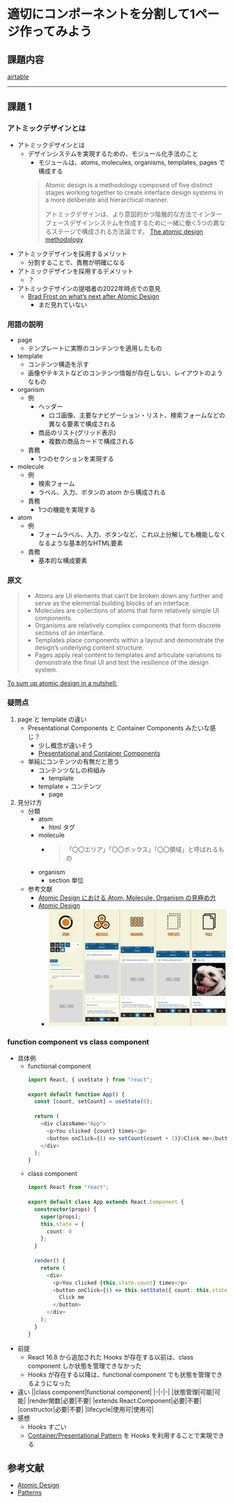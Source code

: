 # 適切にコンポーネントを分割して1ページ作ってみよう
## 課題内容

[airtable](https://airtable.com/appWjizyFJue33ycs/tblTnXBXFOYJ0J7lZ/viwyi8muFtWUlhNKG/recJOd5LycU7CqsJv?blocks=hide)

---

## 課題 1
### アトミックデザインとは
- アトミックデザインとは
  - デザインシステムを実現するための、モジュール化手法のこと
    - モジュールは、atoms, molecules, organisms, templates, pages で構成する
    > Atomic design is a methodology composed of five distinct stages working together to create interface design systems in a more deliberate and hierarchical manner.
    > 
    > アトミックデザインは、より意図的かつ階層的な方法でインターフェースデザインシステムを作成するために一緒に働く5つの異なるステージで構成される方法論です。
    > [The atomic design methodology](https://atomicdesign.bradfrost.com/chapter-2/#the-atomic-design-methodology)
- アトミックデザインを採用するメリット
  - 分割することで、責務が明確になる
- アトミックデザインを採用するデメリット
  - ？
- アトミックデザインの提唱者の2022年時点での意見
  - [Brad Frost on what’s next after Atomic Design](https://www.youtube.com/watch?v=jR0Gefa4lpg)
    - まだ見れていない

### 用語の説明
- page
  - テンプレートに実際のコンテンツを適用したもの
- template
  - コンテンツ構造を示す
  - 画像やテキストなどのコンテンツ情報が存在しない、レイアウトのようなもの
- organism
  - 例
    - ヘッダー
      - ロゴ画像、主要なナビゲーション・リスト、検索フォームなどの異なる要素で構成される
    - 商品のリスト(グリッド表示)
      - 複数の商品カードで構成される
  - 責務
    - 1つのセクションを実現する
- molecule
  - 例
    - 検索フォーム
    - ラベル、入力、ボタンの atom から構成される
  - 責務
    - 1つの機能を実現する
- atom
  - 例
    - フォームラベル、入力、ボタンなど、これ以上分解しても機能しなくなるような基本的なHTML要素
  - 責務
    - 基本的な構成要素

### 原文
> - Atoms are UI elements that can’t be broken down any further and serve as the elemental building blocks of an interface.
> - Molecules are collections of atoms that form relatively simple UI components.
> - Organisms are relatively complex components that form discrete sections of an interface.
> - Templates place components within a layout and demonstrate the design’s underlying content structure.
> - Pages apply real content to templates and articulate variations to demonstrate the final UI and test the resilience of the design system.

[To sum up atomic design in a nutshell:](https://atomicdesign.bradfrost.com/chapter-2/#:~:text=to%20sum%20up%20atomic%20design%20in%20a%20nutshell%3A)

### 疑問点
1. page と template の違い
    - Presentational Components と Container Components みたいな感じ？
      - 少し概念が違いそう
      - [Presentational and Container Components](https://medium.com/@dan_abramov/smart-and-dumb-components-7ca2f9a7c7d0)
    - 単純にコンテンツの有無だと思う
      - コンテンツなしの枠組み
        - template
      - template + コンテンツ
        - page
2. 見分け方
    - 分類
      - atom
        - html タグ
      - molecule
        - > 「〇〇エリア」「〇〇ボックス」「〇〇領域」と呼ばれるもの
      - organism
        - section 単位
    - 参考文献
      - [Atomic Design における Atom, Molecule, Organism の見極め方](https://a-suenami.hatenablog.com/entry/2019/04/29/173415)
      - [Atomic Design](https://atomicdesign.bradfrost.com/table-of-contents/)
        - ![insta](./assets/atomic-design-example-instagram.png)

### function component vs class component
- 具体例
  - functional component
      ```ts
      import React, { useState } from "react";

      export default function App() {
        const [count, setCount] = useState(0);

        return (
          <div className="App">
            <p>You clicked {count} times</p>
            <button onClick={() => setCount(count + 1)}>Click me</button>
          </div>
        );
      }
      ```
  - class component
      ```ts
      import React from "react";

      export default class App extends React.Component {
        constructor(props) {
          super(props);
          this.state = {
            count: 0
          };
        }

        render() {
          return (
            <div>
              <p>You clicked {this.state.count} times</p>
              <button onClick={() => this.setState({ count: this.state.count + 1 })}>
                Click me
              </button>
            </div>
          );
        }
      }
      ```
- 前提
  - React 16.8 から追加された Hooks が存在する以前は、class component しか状態を管理できなかった
  - Hooks が存在する以降は、functional component でも状態を管理できるようになった
- 違い
  ||class component|functional component|
  |-|-|-|
  |状態管理|可能|可能|
  |render関数|必要|不要|
  |extends React.Component|必要|不要|
  |constructor|必要|不要|
  |lifecycle|使用可|使用可|
- 感想
  - Hooks すごい
  - [Container/Presentational Pattern](https://www.patterns.dev/posts/presentational-container-pattern/) を Hooks を利用することで実現できる

## 参考文献
- [Atomic Design](https://atomicdesign.bradfrost.com/table-of-contents/)
- [Patterns](https://www.patterns.dev/)